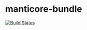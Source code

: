 # manticore-bundle
[![Build Status](https://travis-ci.com/versh23/manticore-bundle.svg?branch=master)](https://travis-ci.com/versh23/manticore-bundle)
